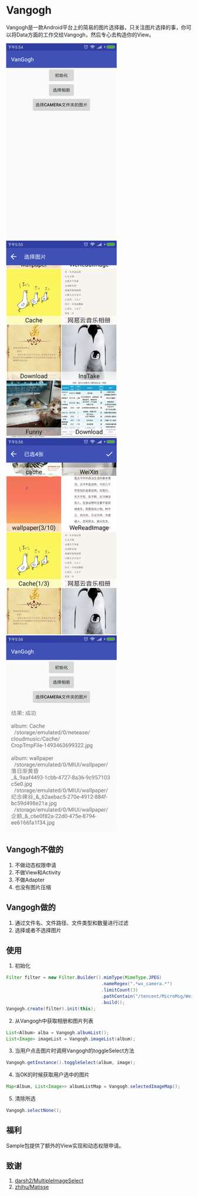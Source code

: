 # Vangogh
Vangogh是一款Android平台上的简易的图片选择器，只关注图片选择的事，你可以将Data方面的工作交给Vangogh，然后专心去构造你的View。

![ScreenShot1](https://raw.githubusercontent.com/LinLshare/Vangogh/master/screenshot/zh/ss_1.png)
![ScreenShot2](https://raw.githubusercontent.com/LinLshare/Vangogh/master/screenshot/zh/ss_2.png)
![ScreenShot3](https://raw.githubusercontent.com/LinLshare/Vangogh/master/screenshot/zh/ss_3.png)
![ScreenShot4](https://raw.githubusercontent.com/LinLshare/Vangogh/master/screenshot/zh/ss_4.png)

## Vangogh不做的
1. 不做动态权限申请
2. 不做View和Activity
3. 不做Adapter
4. 也没有图片压缩

## Vangogh做的
1. 通过文件名、文件路径、文件类型和数量进行过滤
2. 选择或者不选择图片

## 使用
1. 初始化

```java
Filter filter = new Filter.Builder().mimType(MimeType.JPEG)
                                    .nameRegex(".*wx_camera.*")
                                    .limitCount(3)
                                    .pathContain("/tencent/MicroMsg/WeiXin")
                                    .build();
Vangogh.create(filter).init(this);
```

2. 从Vangogh中获取相册和图片列表 

```java
List<Album> alba = Vangogh.albumList();
List<Image> imageList = Vangogh.imageList(album);
```

3. 当用户点击图片时调用Vangogh的toggleSelect方法 

```java
Vangogh.getInstance().toggleSelect(album, image);
```

4. 当OK的时候获取用户选中的图片 

```java
Map<Album, List<Image>> albumListMap = Vangogh.selectedImageMap();
```
5. 清除所选

```java
Vangogh.selectNone();
```

## 福利
Sample包提供了额外的View实现和动态权限申请。

## 致谢
1. [darsh2/MultipleImageSelect](https://github.com/darsh2/MultipleImageSelect) 
2. [zhihu/Matisse](https://github.com/zhihu/Matisse)